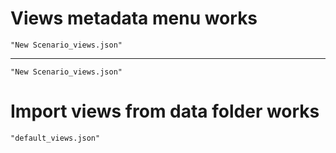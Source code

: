 # Views metadata menu works

    "New Scenario_views.json"

---

    "New Scenario_views.json"

# Import views from data folder works

    "default_views.json"

